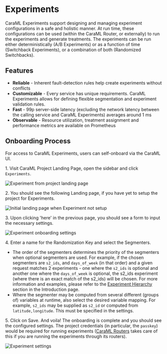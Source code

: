 # Experiments

CaraML Experiments support designing and managing experiment configurations in a safe and holistic manner. At run time, these configurations can be used (within the CaraML Router, or externally) to run the experiments and generate treatments. The experiments can be run either deterministically (A/B Experiments) or as a function of time (Switchback Experiments), or a combination of both (Randomized Switchbacks).

## Features

* **Reliable** - Inherent fault-detection rules help create experiments without conflicts
* **Customizable** - Every service has unique requirements. CaraML Experiments allows for defining flexible segmentation and experiment validation rules.
* **Fast** - 99p server-side latency (excluding the network latency between the calling service and CaraML Experiments) averages around 1 ms
* **Observable** - Resource utilization, treatment assignment and performance metrics are available on Prometheus

## Onboarding Process

For access to CaraML Experiments, users can self-onboard via the CaraML UI.

1\. Visit CaraML Project Landing Page, open the sidebar and click `Experiments`.&#x20;

![Experiment from project landing page](../../.gitbook/assets/01\_mlp\_landing.png)

2\. You should see the following Landing page, if you have yet to setup the project for Experiments.&#x20;

![Initial landing page when Experiment not setup](../../.gitbook/assets/01\_experiments\_landing.png)

3\. Upon clicking 'here' in the previous page, you should see a form to input the necessary settings.&#x20;

![Experiment onboarding settings](../../.gitbook/assets/01\_settings\_create\_form.png)

4\. Enter a name for the Randomization Key and select the Segmenters.

* The order of the segmenters determines the priority of the segmenters when optional segmenters are used. For example, if the chosen segmenters are `s2_ids`, and `days_of_week` (in that order) and a given request matches 2 experiments - one where the `s2_ids` is optional and another one where the `days_of_week` is optional, the s2\_ids experiment (where there is an exact match of the s2\_ids) will be chosen. For more information and examples, please refer to the [Experiment Hierarchy](../../introduction/core-concepts.md#experiment-hierarchy) section in the Introduction page.
* Where the segmenter may be computed from several different (groups of) variables at runtime, also select the desired variable mapping. For example, `s2_ids` may be supplied as `s2_id` or computed from `latitude,longitude`. This must be specified in the settings.

5\. Click on Save. And voila! The onboarding is complete and you should see the configured settings. The project credentials (in particular, the `passkey`) would be required for running experiments ([CaraML Routers](../routers/) takes care of this if you are running the experiments through its routers).&#x20;

![Experiment settings](../../.gitbook/assets/01\_settings\_details.png)

